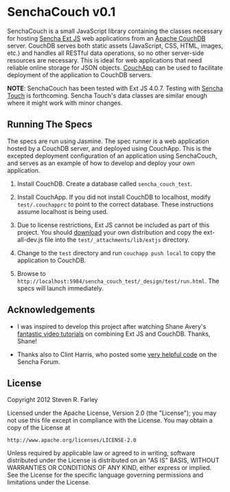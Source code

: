 SenchaCouch v0.1
================

SenchaCouch is a small JavaScript library containing the classes necessary for hosting [Sencha Ext
JS](http://www.sencha.com/products/extjs/) web applications from an [Apache
CouchDB](http://couchdb.apache.org/) server. CouchDB serves both static assets (JavaScript, CSS,
HTML, images, etc.) and handles all RESTful data operations, so no other server-side resources are
necessary. This is ideal for web applications that need reliable online storage for JSON objects.
[CouchApp](couchapp.org) can be used to facilitate deployment of the application to CouchDB servers.

**NOTE**: SenchaCouch has been tested with Ext JS 4.0.7. Testing with [Sencha
Touch](http://www.sencha.com/products/touch/) is forthcoming. Sencha Touch's data classes are
similar enough where it might work with minor changes.

Running The Specs
-----------------
The specs are run using Jasmine. The spec runner is a web application hosted by a CouchDB server,
and deployed using CouchApp. This is the excepted deployment configuration of an application using
SenchaCouch, and serves as an example of how to develop and deploy your own application.

1. Install CouchDB. Create a database called `sencha_couch_test`.

1. Install CouchApp. If you did not install CouchDB to localhost, modify `test/.couchapprc` to point
to the correct database. These instructions assume localhost is being used.

1. Due to license restrictions, Ext JS cannot be included as part of this project. You should
[download](http://www.sencha.com/products/extjs/download) your own distribution and copy the
ext-all-dev.js file into the `test/_attachments/lib/extjs` directory.

1. Change to the `test` directory and run `couchapp push local` to copy the application to CouchDB.

1. Browse to `http://localhost:5984/sencha_couch_test/_design/test/run.html`. The specs will launch
immediately.

Acknowledgements
----------------

- I was inspired to develop this project after watching Shane Avery's [fantastic video
  tutorials](http://averydc.com/ee/index.php/blog/couchdb_extjs4_a_winning_combination) on combining
  Ext JS and CouchDB. Thanks, Shane!
  
- Thanks also to Clint Harris, who posted some [very helpful code](
  http://www.sencha.com/forum/showthread.php?152106-Model.save%28%29-breaks-if-server-doesn-t-respond-with-updated-record-data)
  on the Sencha Forum.

License
-------

Copyright 2012 Steven R. Farley

Licensed under the Apache License, Version 2.0 (the "License"); you may not use this file except in
compliance with the License. You may obtain a copy of the License at

    http://www.apache.org/licenses/LICENSE-2.0

Unless required by applicable law or agreed to in writing, software distributed under the License is
distributed on an "AS IS" BASIS, WITHOUT WARRANTIES OR CONDITIONS OF ANY KIND, either express or
implied. See the License for the specific language governing permissions and limitations under the
License.
